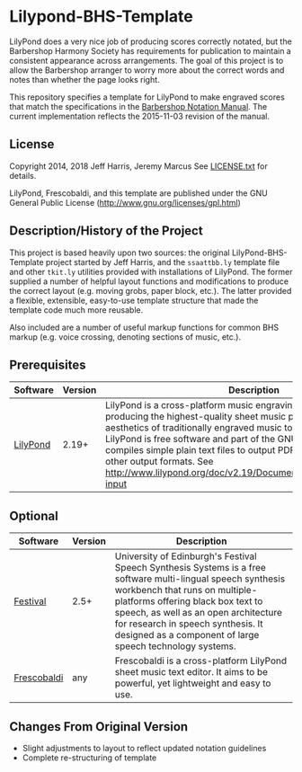 # Lilypond-BHS-Template
LilyPond does a very nice job of producing scores correctly notated, but the Barbershop Harmony Society has requirements for publication to maintain a consistent appearance across arrangements. The goal of this project is to allow the Barbershop arranger to worry more about the correct words and notes than whether the page looks right.

This repository specifies a template for LilyPond to make engraved scores that match the specifications in the [Barbershop Notation Manual][1]. The current implementation reflects the 2015-11-03 revision of the manual.

<!-- TODO: Copy over the source code for Shine On, Harvest Moon and include it as an example. Be sure to assign credit to Jeff Harris for the majority of the work. -->
<!-- As an example, this template comes with Shine On, Harvest Moon. The goal of this template is to make LilyPond's output of Shine On, Harvest Moon match that of Shine On Harvest Moon as shown in the Barbershop Notation Manual. -->

## License
Copyright 2014, 2018 Jeff Harris, Jeremy Marcus
See [LICENSE.txt][2] for details.

LilyPond, Frescobaldi, and this template are published under the GNU General Public License (http://www.gnu.org/licenses/gpl.html)

## Description/History of the Project
This project is based heavily upon two sources: the original LilyPond-BHS-Template project started by Jeff Harris, and the `ssaattbb.ly` template file and other `tkit.ly` utilities provided with installations of LilyPond. The former supplied a number of helpful layout functions and modifications to produce the correct layout (e.g. moving grobs, paper block, etc.). The latter provided a flexible, extensible, easy-to-use template structure that made the template code much more reusable.

Also included are a number of useful markup functions for common BHS markup (e.g. voice crossing, denoting sections of music, etc.).

<!-- TODO: Come back and update this once the example and tutorial documentation is in place. -->
<!-- For details on how to use this template, see REDACTED or REDACTED. -->

## Prerequisites
| Software | Version | Description |
| -------- | ------- | ----------- |
| [LilyPond][3] | 2.19+ | LilyPond is a cross-platform music engraving program, devoted to producing the highest-quality sheet music possible. It brings the aesthetics of traditionally engraved music to computer printouts. LilyPond is free software and part of the GNU Project. LilyPond compiles simple plain text files to output PDF and MIDI files, among other output formats. See http://www.lilypond.org/doc/v2.19/Documentation/learning/entering-input |

## Optional
| Software | Version | Description |
| -------- | ------- | ----------- |
| [Festival][4] | 2.5+ | University of Edinburgh's Festival Speech Synthesis Systems is a free software multi-lingual speech synthesis workbench that runs on multiple-platforms offering black box text to speech, as well as an open architecture for research in speech synthesis. It designed as a component of large speech technology systems. |
| [Frescobaldi][5] | any | Frescobaldi is a cross-platform LilyPond sheet music text editor. It aims to be powerful, yet lightweight and easy to use. |

## Changes From Original Version
* Slight adjustments to layout to reflect updated notation guidelines
* Complete re-structuring of template

[1]: www.barbershop.org/files/documents/getandmakemusic/Barbershop%20Notation%20Manual.pdf
[2]: ./blob/master/LICENSE.txt
[3]: lilypond.org
[4]: festvox.org/festival/
[5]: frescobaldi.org
